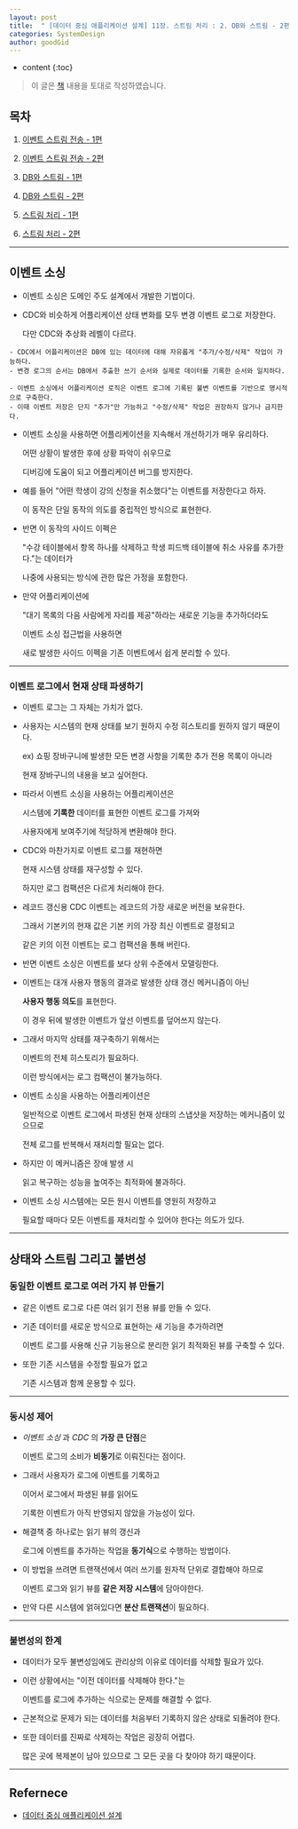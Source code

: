 ```yaml
---
layout: post
title:  " [데이터 중심 애플리케이션 설계] 11장. 스트림 처리 : 2. DB와 스트림 - 2편 "
categories: SystemDesign
author: goodGid
---
```

* content
{:toc}

> 이 글은 [책](https://book.naver.com/bookdb/book_detail.nhn?bid=13483879) 내용을 토대로 작성하였습니다.

## 목차

1. [이벤트 스트림 전송 - 1편]({{site.url}}/SD-Stream-Processing-Event-Stram-Send-1)

2. [이벤트 스트림 전송 - 2편]({{site.url}}/SD-Stream-Processing-Event-Stram-Send-2)

3. [DB와 스트림 - 1편]({{site.url}}/SD-Stream-Processing-DB-and-Stream-1)

4. [DB와 스트림 - 2편]({{site.url}}/SD-Stream-Processing-DB-and-Stream-2)

5. [스트림 처리 - 1편]({{site.url}}/SD-Stream-Processing-Stream-Processing-1)

6. [스트림 처리 - 2편]({{site.url}}/SD-Stream-Processing-Stream-Processing-2)

---

## 이벤트 소싱

* 이벤트 소싱은 도메인 주도 설계에서 개발한 기법이다.

* CDC와 비슷하게 어플리케이션 상태 변화를 모두 변경 이벤트 로그로 저장한다.

  다만 CDC와 추상화 레벨이 다르다.

```
- CDC에서 어플리케이션은 DB에 있는 데이터에 대해 자유롭게 "추가/수정/삭제" 작업이 가능하다.
- 변경 로그의 순서는 DB에서 추출한 쓰기 순서와 실제로 데이터를 기록한 순서와 일치하다.
```

```
- 이벤트 소싱에서 어플리케이션 로직은 이벤트 로그에 기록된 불변 이벤트를 기반으로 명시적으로 구축한다.
- 이때 이벤트 저장은 단지 "추가"만 가능하고 "수정/삭제" 작업은 권장하지 않거나 금지한다.
```

* 이벤트 소싱을 사용하면 어플리케이션을 지속해서 개선하기가 매우 유리하다.

  어떤 상황이 발생한 후에 상황 파악이 쉬우므로

  디버깅에 도움이 되고 어플리케이션 버그를 방지한다.

* 예를 들어 "어떤 학생이 강의 신청을 취소했다"는 이벤트를 저장한다고 하자.

  이 동작은 단일 동작의 의도를 중립적인 방식으로 표현한다.

* 반면 이 동작의 사이드 이펙은 

  "수강 테이블에서 항목 하나를 삭제하고 학생 피드백 테이블에 취소 사유를 추가한다."는 데이터가 
  
  나중에 사용되는 방식에 관한 많은 가정을 포함한다.

* 만약 어플리케이션에 

  "대기 목록의 다음 사람에게 자리를 제공"하라는 새로운 기능을 추가하더라도 
  
  이벤트 소싱 접근법을 사용하면

  새로 발생한 사이드 이펙을 기존 이벤트에서 쉽게 분리할 수 있다.

---

### 이벤트 로그에서 현재 상태 파생하기

* 이벤트 로그는 그 자체는 가치가 없다.

* 사용자는 시스템의 현재 상태를 보기 원하지 수정 히스토리를 원하지 않기 때문이다.

  ex) 쇼핑 장바구니에 발생한 모든 변경 사항을 기록한 추가 전용 목록이 아니라 
  
  현재 장바구니의 내용을 보고 싶어한다.

* 따라서 이벤트 소싱을 사용하는 어플리케이션은 

  시스템에 **기록한** 데이터를 표현한 이벤트 로그를 가져와

  사용자에게 보여주기에 적당하게 변환해야 한다.

* CDC와 마찬가지로 이벤트 로그를 재현하면

  현재 시스템 상태를 재구성할 수 있다.

  하지만 로그 컴팩션은 다르게 처리해야 한다.

* 레코드 갱신용 CDC 이벤트는 레코드의 가장 새로운 버전을 보유한다.

  그래서 기본키의 현재 값은 기본 키의 가장 최신 이벤트로 결정되고

  같은 키의 이전 이벤트는 로그 컴팩션을 통해 버린다.

* 반면 이벤트 소싱은 이벤트를 보다 상위 수준에서 모델링한다.

* 이벤트는 대개 사용자 행동의 결과로 발생한 상태 갱신 메커니즘이 아닌 

  **사용자 행동 의도**를 표현한다.

  이 경우 뒤에 발생한 이벤트가 앞선 이벤트를 덮어쓰지 않는다.

* 그래서 마지막 상태를 재구축하기 위해서는

  이벤트의 전체 히스토리가 필요하다.

  이런 방식에서는 로그 컴팩션이 불가능하다.

* 이벤트 소싱을 사용하는 어플리케이션은 

  일반적으로 이벤트 로그에서 파생된 현재 상태의 스냅샷을 저장하는 메커니즘이 있으므로

  전체 로그를 반복해서 재처리할 필요는 없다.

* 하지만 이 메커니즘은 장애 발생 시 

  읽고 복구하는 성능을 높여주는 최적화에 불과하다.

* 이벤트 소싱 시스템에는 모든 원시 이벤트를 영원히 저장하고 

  필요할 때마다 모든 이벤트를 재처리할 수 있어야 한다는 의도가 있다.

---

## 상태와 스트림 그리고 불변성

### 동일한 이벤트 로그로 여러 가지 뷰 만들기

* 같은 이벤트 로그로 다른 여러 읽기 전용 뷰를 만들 수 있다.

* 기존 데이터를 새로운 방식으로 표현하는 새 기능을 추가하려면 

  이벤트 로그를 사용해 신규 기능용으로 분리한 읽기 최적화된 뷰를 구축할 수 있다.

* 또한 기존 시스템을 수정할 필요가 없고

  기존 시스템과 함께 운용할 수 있다.

---

### 동시성 제어

* *이벤트 소싱* 과 *CDC* 의 **가장 큰 단점**은 

  이벤트 로그의 소비가 **비동기**로 이뤄진다는 점이다.

* 그래서 사용자가 로그에 이벤트를 기록하고

  이어서 로그에서 파생된 뷰를 읽어도 
  
  기록한 이벤트가 아직 반영되지 않았을 가능성이 있다.

* 해결책 중 하나로는 읽기 뷰의 갱신과 

  로그에 이벤트를 추가하는 작업을 **동기식**으로 수행하는 방법이다.

* 이 방법을 쓰려면 트랜잭션에서 여러 쓰기를 원자적 단위로 결합해야 하므로

  이벤트 로그와 읽기 뷰를 **같은 저장 시스템**에 담아야한다.

* 만약 다른 시스템에 얽혀있다면 **분산 트랜잭션**이 필요하다.

---

### 불변성의 한계

* 데이터가 모두 불변성임에도 관리상의 이유로 데이터를 삭제할 필요가 있다.

* 이런 상황에서는 "이전 데이터를 삭제해야 한다."는 

  이벤트를 로그에 추가하는 식으로는 문제를 해결할 수 없다.

* 근본적으로 문제가 되는 데이터를 처음부터 기록하지 않은 상태로 되돌려야 한다.

* 또한 데이터를 진짜로 삭제하는 작업은 굉장히 어렵다.

  많은 곳에 복제본이 남아 있으므로 그 모든 곳을 다 찾아야 하기 때문이다.


---

## Refernece

* [데이터 중심 애플리케이션 설계](https://book.naver.com/bookdb/book_detail.nhn?bid=13483879)